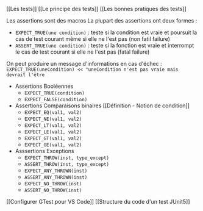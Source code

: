 [[Les tests]]
[[Le principe des tests]]
[[Les bonnes pratiques des tests]]


Les assertions sont des macros
La plupart des assertions ont deux formes :
- `EXPECT_TRUE(une condition)` : teste si la condition est vraie et poursuit la cas de test courant même si elle ne l'est pas (non fatil failure)
- `ASSERT_TRUE(une condition)` : teste si la fonction est vraie et interrompt le cas de test courant si elle ne l'est pas (fatal failure)

On peut produire un message d'informations en cas d'échec : 
`EXPECT_TRUE(uneCondition) << "uneCondition n'est pas vraie mais devrait l'être`

- Assertions Booléennes
	- `EXPECT_TRUE(condition)`
	- `EXPECT_FALSE(condition)`
- Assertions Comparaisons binaires [[Définition - Notion de condition]]
	- `EXPECT_EQ(val1, val2)`
	- `EXPECT_NE(val1, val2)`
	- `EXPECT_LT(val1, val2)`
	- `EXPECT_LE(val1, val2)`
	- `EXPECT_GT(val1, val2)`
	- `EXPECT_GE(val1, val2)`
- Asssertions Exceptions
	- `EXPECT_THROW(inst, type_except)`
	- `ASSERT_THROW(inst, type_except)`
	- `EXPECT_ANY_THROWN(inst)`
	- `ASSERT_ANY_THROWN(inst)`
	- `EXPECT_NO_THROW(inst)`
	- `ASSERT_NO_THROW(inst)`

[[Configurer GTest pour VS Code]]
[[Structure du code d'un test JUnit5]]

